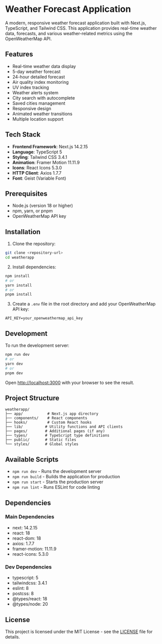 # Weather Forecast Application

A modern, responsive weather forecast application built with Next.js, TypeScript, and Tailwind CSS. This application provides real-time weather data, forecasts, and various weather-related metrics using the OpenWeatherMap API.

## Features

- Real-time weather data display
- 5-day weather forecast
- 24-hour detailed forecast
- Air quality index monitoring
- UV index tracking
- Weather alerts system
- City search with autocomplete
- Saved cities management
- Responsive design
- Animated weather transitions
- Multiple location support

## Tech Stack

- **Frontend Framework**: Next.js 14.2.15
- **Language**: TypeScript 5
- **Styling**: Tailwind CSS 3.4.1
- **Animation**: Framer Motion 11.11.9
- **Icons**: React Icons 5.3.0
- **HTTP Client**: Axios 1.7.7
- **Font**: Geist (Variable Font)

## Prerequisites

- Node.js (version 18 or higher)
- npm, yarn, or pnpm
- OpenWeatherMap API key

## Installation

1. Clone the repository:

```bash
git clone <repository-url>
cd weatherapp
```

2. Install dependencies:
```bash
npm install
# or
yarn install
# or
pnpm install
```

3. Create a `.env` file in the root directory and add your OpenWeatherMap API key:
```env
API_KEY=your_openweathermap_api_key
```

## Development

To run the development server:

```bash
npm run dev
# or
yarn dev
# or
pnpm dev
```

Open [http://localhost:3000](http://localhost:3000) with your browser to see the result.

## Project Structure

```
weatherapp/
├── app/           # Next.js app directory
├── components/    # React components
├── hooks/         # Custom React hooks
├── lib/          # Utility functions and API clients
├── pages/        # Additional pages (if any)
├── types/        # TypeScript type definitions
├── public/       # Static files
└── styles/       # Global styles
```

## Available Scripts

- `npm run dev` - Runs the development server
- `npm run build` - Builds the application for production
- `npm run start` - Starts the production server
- `npm run lint` - Runs ESLint for code linting

## Dependencies

### Main Dependencies
- next: 14.2.15
- react: 18
- react-dom: 18
- axios: 1.7.7
- framer-motion: 11.11.9
- react-icons: 5.3.0

### Dev Dependencies
- typescript: 5
- tailwindcss: 3.4.1
- eslint: 8
- postcss: 8
- @types/react: 18
- @types/node: 20

## License

This project is licensed under the MIT License - see the [LICENSE](LICENSE) file for details.
